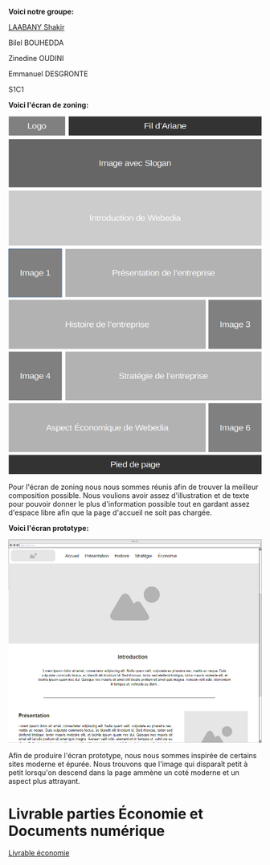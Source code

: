 **Voici notre groupe:**

[LAABANY Shakir](mailto:shakir.laabany@edu.univ-fcomte.fr?subject=SAE_1_06)

Bilel BOUHEDDA

Zinedine OUDINI

Emmanuel DESGRONTE

S1C1

**Voici l'écran de zoning:**

![écran de zoning](doc/ecran_zoning.png)

Pour l'écran de zoning nous nous sommes réunis afin de trouver la meilleur composition possible. Nous voulions avoir assez d'illustration et de texte pour pouvoir donner le plus d'information possible tout en gardant assez d'espace libre afin que la page d'accueil ne soit pas chargée.

**Voici l'écran prototype:**

![écran prototype](doc/ecran_prototype.png)

Afin de produire l'écran prototype, nous nous sommes inspirée de certains sites moderne et épurée. Nous trouvons que l'image qui disparaît petit à petit lorsqu'on descend dans la page ammène un coté moderne et un aspect plus attrayant.


# Livrable parties Économie et Documents numérique
[Livrable économie](doc/LAABANY_OUDINI_BOUHEDDA_DESGRONTE.pdf)
